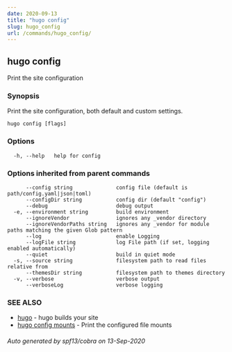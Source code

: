 ```yaml
---
date: 2020-09-13
title: "hugo config"
slug: hugo_config
url: /commands/hugo_config/
---
```

## hugo config

Print the site configuration

### Synopsis

Print the site configuration, both default and custom settings.

```
hugo config [flags]
```

### Options

```
  -h, --help   help for config
```

### Options inherited from parent commands

```
      --config string              config file (default is path/config.yaml|json|toml)
      --configDir string           config dir (default "config")
      --debug                      debug output
  -e, --environment string         build environment
      --ignoreVendor               ignores any _vendor directory
      --ignoreVendorPaths string   ignores any _vendor for module paths matching the given Glob pattern
      --log                        enable Logging
      --logFile string             log File path (if set, logging enabled automatically)
      --quiet                      build in quiet mode
  -s, --source string              filesystem path to read files relative from
      --themesDir string           filesystem path to themes directory
  -v, --verbose                    verbose output
      --verboseLog                 verbose logging
```

### SEE ALSO

* [hugo](/commands/hugo/)	 - hugo builds your site
* [hugo config mounts](/commands/hugo_config_mounts/)	 - Print the configured file mounts

###### Auto generated by spf13/cobra on 13-Sep-2020
